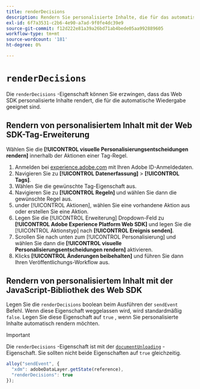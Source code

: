 ```yaml
---
title: renderDecisions
description: Rendern Sie personalisierte Inhalte, die für das automatische Rendering geeignet sind.
exl-id: 6f7a3531-c2b6-4e90-a7ad-9f0fe4dc39e9
source-git-commit: f12d222e81a39a26bd71ab4bede05aa992889605
workflow-type: tm+mt
source-wordcount: '181'
ht-degree: 0%

---
```


# `renderDecisions`

Die `renderDecisions` -Eigenschaft können Sie erzwingen, dass das Web SDK personalisierte Inhalte rendert, die für die automatische Wiedergabe geeignet sind.

## Rendern von personalisiertem Inhalt mit der Web SDK-Tag-Erweiterung

Wählen Sie die **[!UICONTROL visuelle Personalisierungsentscheidungen rendern]** innerhalb der Aktionen einer Tag-Regel.

1. Anmelden bei [experience.adobe.com](https://experience.adobe.com) mit Ihren Adobe ID-Anmeldedaten.
1. Navigieren Sie zu **[!UICONTROL Datenerfassung]** > **[!UICONTROL Tags]**.
1. Wählen Sie die gewünschte Tag-Eigenschaft aus.
1. Navigieren Sie zu **[!UICONTROL Regeln]** und wählen Sie dann die gewünschte Regel aus.
1. under [!UICONTROL Aktionen], wählen Sie eine vorhandene Aktion aus oder erstellen Sie eine Aktion.
1. Legen Sie die [!UICONTROL Erweiterung] Dropdown-Feld zu **[!UICONTROL Adobe Experience Platform Web SDK]** und legen Sie die [!UICONTROL Aktionstyp] nach **[!UICONTROL Ereignis senden]**.
1. Scrollen Sie nach unten zum [!UICONTROL Personalisierung] und wählen Sie dann die **[!UICONTROL visuelle Personalisierungsentscheidungen rendern]** aktivieren.
1. Klicks **[!UICONTROL Änderungen beibehalten]** und führen Sie dann Ihren Veröffentlichungs-Workflow aus.

## Rendern von personalisiertem Inhalt mit der JavaScript-Bibliothek des Web SDK

Legen Sie die `renderDecisions` boolean beim Ausführen der `sendEvent` Befehl. Wenn diese Eigenschaft weggelassen wird, wird standardmäßig `false`. Legen Sie diese Eigenschaft auf `true` , wenn Sie personalisierte Inhalte automatisch rendern möchten.

>[!IMPORTANT]
>
>Die `renderDecisions` -Eigenschaft ist mit der [`documentUnloading`](documentunloading.md) -Eigenschaft. Sie sollten nicht beide Eigenschaften auf `true` gleichzeitig.

```js
alloy("sendEvent", {
  "xdm": adobeDataLayer.getState(reference),
  "renderDecisions": true
});
```
